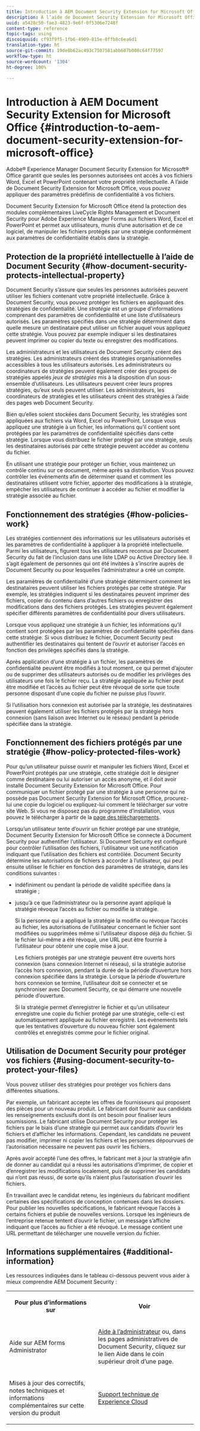 ```yaml
---
title: Introduction à AEM Document Security Extension for Microsoft Office
description: A l’aide de Document Security Extension for Microsoft Office, vous pouvez appliquer des paramètres prédéfinis de confidentialité à vos fichiers Microsoft Office.
uuid: a5428c50-fae3-4823-9e6f-0f5306e7248f
content-type: reference
topic-tags: using
discoiquuid: cf93f9f5-1fb6-4909-815e-0ffb8c6ea6d1
translation-type: ht
source-git-commit: 19de0b62ac493c7507581abb607b008c64f77597
workflow-type: ht
source-wordcount: '1304'
ht-degree: 100%

---
```



# Introduction à AEM Document Security Extension for Microsoft Office {#introduction-to-aem-document-security-extension-for-microsoft-office}

Adobe® Experience Manager Document Security Extension for Microsoft® Office garantit que seules les personnes autorisées ont accès à vos fichiers Word, Excel et PowerPoint contenant votre propriété intellectuelle. A l’aide de Document Security Extension for Microsoft Office, vous pouvez appliquer des paramètres prédéfinis de confidentialité à vos fichiers.

Document Security Extension for Microsoft Office étend la protection des modules complémentaires LiveCycle Rights Management et Document Security pour Adobe Experience Manager Forms aux fichiers Word, Excel et PowerPoint et permet aux utilisateurs, munis d’une autorisation et de ce logiciel, de manipuler les fichiers protégés par une stratégie conformément aux paramètres de confidentialité établis dans la stratégie.

## Protection de la propriété intellectuelle à l’aide de Document Security {#how-document-security-protects-intellectual-property}

Document Security s’assure que seules les personnes autorisées peuvent utiliser les fichiers contenant votre propriété intellectuelle. Grâce à Document Security, vous pouvez protéger les fichiers en appliquant des stratégies de confidentialité. Une *stratégie* est un groupe d’informations comprenant des paramètres de confidentialité et une liste d’utilisateurs autorisés. Les paramètres spécifiés dans une stratégie déterminent dans quelle mesure un destinataire peut utiliser un fichier auquel vous appliquez cette stratégie. Vous pouvez par exemple indiquer si les destinataires peuvent imprimer ou copier du texte ou enregistrer des modifications.

Les administrateurs et les utilisateurs de Document Security créent des stratégies. Les administrateurs créent des stratégies organisationnelles accessibles à tous les utilisateurs autorisés. Les administrateurs ou coordinateurs de stratégies peuvent également créer des groupes de stratégies appelés *jeux de stratégies* mis à la disposition d’un sous-ensemble d’utilisateurs. Les utilisateurs peuvent créer leurs propres stratégies, qu’eux seuls peuvent utiliser. Les administrateurs, les coordinateurs de stratégies et les utilisateurs créent des stratégies à l’aide des pages web Document Security.

Bien qu’elles soient stockées dans Document Security, les stratégies sont appliquées aux fichiers via Word, Excel ou PowerPoint. Lorsque vous appliquez une stratégie à un fichier, les informations qu’il contient sont protégées par les paramètres de confidentialité spécifiés dans cette stratégie. Lorsque vous distribuez le fichier protégé par une stratégie, seuls les destinataires autorisés par cette stratégie peuvent accéder au contenu du fichier.

En utilisant une stratégie pour protéger un fichier, vous maintenez un contrôle continu sur ce document, même après sa distribution. Vous pouvez contrôler les événements afin de déterminer quand et comment les destinataires utilisent votre fichier, apporter des modifications à la stratégie, empêcher les utilisateurs de continuer à accéder au fichier et modifier la stratégie associée au fichier.

## Fonctionnement des stratégies {#how-policies-work}

Les stratégies contiennent des informations sur les utilisateurs autorisés et les paramètres de confidentialité à appliquer à la propriété intellectuelle. Parmi les utilisateurs, figurent tous les utilisateurs reconnus par Document Security du fait de l’inclusion dans une liste LDAP ou Active Directory liée. Il s’agit également de personnes qui ont été invitées à s’inscrire auprès de Document Security ou pour lesquelles l’administrateur a créé un compte.

Les paramètres de confidentialité d’une stratégie déterminent comment les destinataires peuvent utiliser les fichiers protégés par cette stratégie. Par exemple, les stratégies indiquent si les destinataires peuvent imprimer des fichiers, copier du contenu dans d’autres fichiers ou enregistrer des modifications dans des fichiers protégés. Les stratégies peuvent également spécifier différents paramètres de confidentialité pour divers utilisateurs.

Lorsque vous appliquez une stratégie à un fichier, les informations qu’il contient sont protégées par les paramètres de confidentialité spécifiés dans cette stratégie. Si vous distribuez le fichier, Document Security peut authentifier les destinataires qui tentent de l’ouvrir et autoriser l’accès en fonction des privilèges spécifiés dans la stratégie.

Après application d’une stratégie à un fichier, les paramètres de confidentialité peuvent être modifiés à tout moment, ce qui permet d’ajouter ou de supprimer des utilisateurs autorisés ou de modifier les privilèges des utilisateurs une fois le fichier reçu. La stratégie appliquée au fichier peut être modifiée et l’accès au fichier peut être révoqué de sorte que toute personne disposant d’une copie du fichier ne puisse plus l’ouvrir.

Si l’utilisation hors connexion est autorisée par la stratégie, les destinataires peuvent également utiliser les fichiers protégés par la stratégie hors connexion (sans liaison avec Internet ou le réseau) pendant la période spécifiée dans la stratégie.

## Fonctionnement des fichiers protégés par une stratégie {#how-policy-protected-files-work}

Pour qu’un utilisateur puisse ouvrir et manipuler les fichiers Word, Excel et PowerPoint protégés par une stratégie, cette stratégie doit le désigner comme destinataire ou lui autoriser un accès anonyme, et il doit avoir installé Document Security Extension for Microsoft Office. Pour communiquer un fichier protégé par une stratégie à une personne qui ne possède pas Document Security Extension for Microsoft Office, procurez-lui une copie du logiciel ou expliquez-lui comment le télécharger sur votre site Web. Si vous ne disposez pas du programme d’installation, vous pouvez le télécharger à partir de la [page des téléchargements](https://www.adobe.com/fr/products/livecycle/rightsmanagement/extension/downloads.html).

Lorsqu’un utilisateur tente d’ouvrir un fichier protégé par une stratégie, Document Security Extension for Microsoft Office se connecte à Document Security pour authentifier l’utilisateur. Si Document Security est configuré pour contrôler l’utilisation des fichiers, l’utilisateur voit une notification indiquant que l’utilisation des fichiers est contrôlée. Document Security détermine les autorisations de fichiers à accorder à l’utilisateur, qui peut ensuite utiliser le fichier en fonction des paramètres de stratégie, dans les conditions suivantes :

* indéfiniment ou pendant la période de validité spécifiée dans la stratégie ;
* jusqu’à ce que l’administrateur ou la personne ayant appliqué la stratégie révoque l’accès au fichier ou modifie la stratégie.

   Si la personne qui a appliqué la stratégie la modifie ou révoque l’accès au fichier, les autorisations de l’utilisateur concernant le fichier sont modifiées ou supprimées même si l’utilisateur dispose déjà du fichier. Si le fichier lui-même a été révoqué, une URL peut être fournie à l’utilisateur pour obtenir une copie mise à jour.

   Les fichiers protégés par une stratégie peuvent être ouverts hors connexion (sans connexion Internet ni réseau), si la stratégie autorise l’accès hors connexion, pendant la durée de la période d’ouverture hors connexion spécifiée dans la stratégie. Lorsque la période d’ouverture hors connexion se termine, l’utilisateur doit se connecter et se synchroniser avec Document Security, ce qui démarre une nouvelle période d’ouverture.

   Si la stratégie permet d’enregistrer le fichier et qu’un utilisateur enregistre une copie du fichier protégé par une stratégie, celle-ci est automatiquement appliquée au fichier enregistré. Les événements tels que les tentatives d’ouverture du nouveau fichier sont également contrôlés et enregistrés comme pour le fichier original.

## Utilisation de Document Security pour protéger vos fichiers {#using-document-security-to-protect-your-files}

Vous pouvez utiliser des stratégies pour protéger vos fichiers dans différentes situations.

Par exemple, un fabricant accepte les offres de fournisseurs qui proposent des pièces pour un nouveau produit. Le fabricant doit fournir aux candidats les renseignements exclusifs dont ils ont besoin pour finaliser leurs soumissions. Le fabricant utilise Document Security pour protéger les fichiers par le biais d’une stratégie qui permet aux candidats d’ouvrir les fichiers et d’afficher les informations. Cependant, les candidats ne peuvent pas modifier, imprimer ni copier les fichiers et les personnes dépourvues de l’autorisation nécessaire ne peuvent pas ouvrir les fichiers.

Après avoir accepté l’une des offres, le fabricant met à jour la stratégie afin de donner au candidat qui a réussi les autorisations d’imprimer, de copier et d’enregistrer les modifications localement, puis de supprimer les candidats qui n’ont pas réussi, de sorte qu’ils n’aient plus l’autorisation d’ouvrir les fichiers.

En travaillant avec le candidat retenu, les ingénieurs du fabricant modifient certaines des spécifications de conception contenues dans les dossiers. Pour publier les nouvelles spécifications, le fabricant révoque l’accès à certains fichiers et publie de nouvelles versions. Lorsque les ingénieurs de l’entreprise retenue tentent d’ouvrir le fichier, un message s’affiche indiquant que l’accès au fichier a été révoqué. Le message contient une URL permettant de télécharger une nouvelle version du fichier.

## Informations supplémentaires {#additional-information}

Les ressources indiquées dans le tableau ci-dessous peuvent vous aider à mieux comprendre AEM Document Security :

<table >
 <tbody>
  <tr>
   <th><p>Pour plus d’informations sur</p> </th>
   <th><p>Voir</p> </th>
  </tr>
  <tr>
   <td><p>Aide sur AEM forms Administrator</p> </td>
   <td><p><a href="http://www.adobe.com/go/learn_aemforms_admin_65_fr">Aide à l’administrateur</a> ou, dans les pages administratives de Document Security, cliquez sur le lien Aide dans le coin supérieur droit d’une page.</p> </td>
  </tr>
  <tr>
   <td><p>Mises à jour des correctifs, notes techniques et informations complémentaires sur cette version du produit</p> </td>
   <td><p><a href="https://helpx.adobe.com/fr/marketing-cloud/contact-support.html">Support technique de Experience Cloud</a></p> </td>
  </tr>
 </tbody>
</table>

